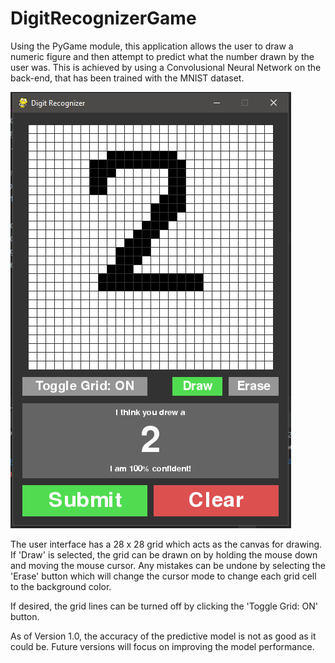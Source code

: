 # DigitRecognizerGame

Using the PyGame module, this application allows the user to draw a numeric figure and then attempt to predict what the number drawn by the user was. This is achieved by using a Convolusional Neural Network on the back-end, that has been trained with the MNIST dataset.

![Alt text](/images/screenshot.PNG?raw=true "Screenshot of application")

The user interface has a 28 x 28 grid which acts as the canvas for drawing. If 'Draw' is selected, the grid can be drawn on by holding the mouse down and moving the mouse cursor. Any mistakes can be undone by selecting the 'Erase' button which will change the cursor mode to change each grid cell to the background color.

If desired, the grid lines can be turned off by clicking the 'Toggle Grid: ON' button.

As of Version 1.0, the accuracy of the predictive model is not as good as it could be. Future versions will focus on improving the model performance.

